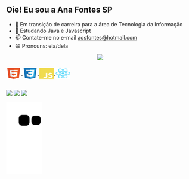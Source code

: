 ## Oie! Eu sou a Ana Fontes SP

- 🔭 Em transição de carreira para a área de Tecnologia da Informação
- 🌱 Estudando Java e Javascript
- 📫 Contate-me no e-mail aosfontes@hotmail.com
- 😄 Pronouns: ela/dela
<div align="center">
  <a href="https://github.com/anafontessp">
  <img height="180em" src="https://github-readme-stats.vercel.app/api?username=anafontessp&show_icons=true&theme=dracula&include_all_commits=true&count_private=true"/>
</div>
<div style="display: inline_block"><br>
<img align="center" alt="Ana-HTML" height="30" width="40" src="https://raw.githubusercontent.com/devicons/devicon/master/icons/html5/html5-original.svg">
<img align="center" alt="Ana-CSS" height="30" width="40" src="https://raw.githubusercontent.com/devicons/devicon/master/icons/css3/css3-original.svg">
<img align="center" alt="Ana-Js" height="30" width="40" src="https://raw.githubusercontent.com/devicons/devicon/master/icons/javascript/javascript-plain.svg">
<img align="center" alt="Ana-React" height="30" width="40" src="https://raw.githubusercontent.com/devicons/devicon/master/icons/react/react-original.svg">
</div>
  
  ##
  
<div>
   <a href="https://instagram.com/anafontessp" target="_blank"><img src="https://img.shields.io/badge/-Instagram-%23E4405F?style=for-the-badge&logo=instagram&logoColor=white" target="_blank"></a>
  <a href="https://discord.gg/wagxzStdcR" target="_blank"><img src="https://img.shields.io/badge/Discord-7289DA?style=for-the-badge&logo=discord&logoColor=white"
  target="_blank"></a>
  <a href="https://www.linkedin.com/in/anafontessp" target="_blank"><img src="https://img.shields.io/badge/-LinkedIn-%230077B5?style=for-the-badge&logo=linkedin&logoColor=white" target="_blank"></a> 
  
   ![Snake animation](https://github.com/rafaballerini/rafaballerini/blob/output/github-contribution-grid-snake.svg)
  
</div>
  
  
